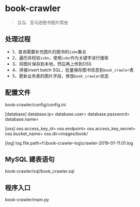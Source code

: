 # book-crawler 

> 当当、亚马逊图书图片爬虫

## 处理过程

- 1、查询需要补充图片的图书的`isbn`集合
- 2、遍历并校验`isbn`，使用`isbn`作为关键字进行搜索
- 3、将图片保存到本地，然后再上传到OSS
- 4、拼接insert batch SQL，批量保存图书信息到`book_crawler`表
- 5、更新业务表的图片字段，修改`book_crawler`状态

## 配置文件

book-crawler/config/config.ini

[database]
database.ip=
database.user=
database.password=
database.name=

[oss]
oss.access_key_id=
oss.endpoint=
oss.access_key_secret=
oss.bucket_name=
oss.dir=images/book/

[log]
log.file.path=f:\\book-crawler-log\\crawler-2019-01-11.01.log

## MySQL 建表语句

book-crawler/sql/book_crawler.sql

## 程序入口

book-crawler/main.py
